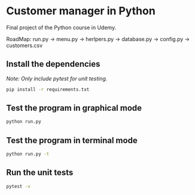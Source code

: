 # Customer manager in Python
Final project of the Python course in Udemy.

RoadMap:
run.py -> menu.py -> herlpers.py
                  -> database.py -> config.py -> customers.csv


## Install the dependencies

_Note: Only include pytest for unit testing._

```bash
pip install -r requirements.txt
```

## Test the program in graphical mode

```bash
python run.py
```

## Test the program in terminal mode

```bash
python run.py -t
```

## Run the unit tests

```bash
pytest -v
```
